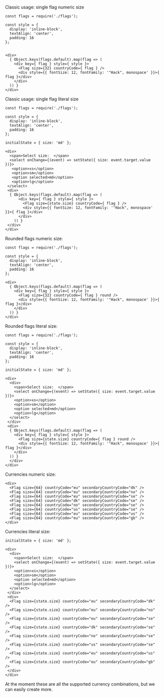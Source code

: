 Classic usage: single flag numeric size

    const flags = require('./flags');

    const style = {
      display: 'inline-block',
      textAlign: 'center',
      padding: 16
    };
  

    <div>
      { Object.keys(flags.default).map(flag => (
        <div key={ flag } style={ style }>
          <Flag size={32} countryCode={ flag } />
          <div style={{ fontSize: 12, fontFamily: '"Hack", monospace' }}>{ flag }</div>
        </div>
      )) }
    </div>

Classic usage: single flag literal size

    const flags = require('./flags');

    const style = {
      display: 'inline-block',
      textAlign: 'center',
      padding: 16
    };

    initialState = { size: 'md' };
  
    <div>
      <span>Select size:  </span>
      <select onChange={(event) => setState({ size: event.target.value })}>
       <option>xs</option>
       <option>sm</option>
       <option selected>md</option>
       <option>lg</option>
     </select>
     <div>
      { Object.keys(flags.default).map(flag => (
          <div key={ flag } style={ style }>
            <Flag size={state.size} countryCode={ flag } />
            <div style={{ fontSize: 12, fontFamily: '"Hack", monospace' }}>{ flag }</div>
          </div>
        )) }
     </div>
    </div>

Rounded flags numeric size:

    const flags = require('./flags');

    const style = {
      display: 'inline-block',
      textAlign: 'center',
      padding: 16
    };

    <div>
      { Object.keys(flags.default).map(flag => (
        <div key={ flag } style={ style }>
          <Flag size={32} countryCode={ flag } round />
          <div style={{ fontSize: 12, fontFamily: '"Hack", monospace' }}>{ flag }</div>
        </div>
      )) }
    </div>

Rounded flags literal size:

    const flags = require('./flags');

    const style = {
      display: 'inline-block',
      textAlign: 'center',
      padding: 16
    };

    initialState = { size: 'md' };

    <div>
      <div>
        <span>Select size:  </span>
        <select onChange={(event) => setState({ size: event.target.value })}>
        <option>xs</option>
        <option>sm</option>
        <option selected>md</option>
        <option>lg</option>
      </select>
     </div>
     <div>
      { Object.keys(flags.default).map(flag => (
        <div key={ flag } style={ style }>
          <Flag size={state.size} countryCode={ flag } round />
          <div style={{ fontSize: 12, fontFamily: '"Hack", monospace' }}>{ flag }</div>
        </div>
      )) }
      </div>
    </div>

Currencies numeric size:

    <div>
      <Flag size={64} countryCode="eu" secondaryCountryCode="dk" />
      <Flag size={64} countryCode="eu" secondaryCountryCode="no" />
      <Flag size={64} countryCode="eu" secondaryCountryCode="se" />
      <Flag size={64} countryCode="dk" secondaryCountryCode="se" />
      <Flag size={64} countryCode="no" secondaryCountryCode="se" />
      <Flag size={64} countryCode="us" secondaryCountryCode="se" />
      <Flag size={64} countryCode="eu" secondaryCountryCode="us" />
      <Flag size={64} countryCode="eu" secondaryCountryCode="gb" />
    </div>

Currencies literal size:

    initialState = { size: 'md' };

    <div>
      <div>
        <span>Select size:  </span>
        <select onChange={(event) => setState({ size: event.target.value })}>
        <option>xs</option>
        <option>sm</option>
        <option selected>md</option>
        <option>lg</option>
      </select>
     </div>
     <div>
      <Flag size={state.size} countryCode="eu" secondaryCountryCode="dk" />
      <Flag size={state.size} countryCode="eu" secondaryCountryCode="no" />
      <Flag size={state.size} countryCode="eu" secondaryCountryCode="se" />
      <Flag size={state.size} countryCode="dk" secondaryCountryCode="se" />
      <Flag size={state.size} countryCode="no" secondaryCountryCode="se" />
      <Flag size={state.size} countryCode="us" secondaryCountryCode="se" />
      <Flag size={state.size} countryCode="eu" secondaryCountryCode="us" />
      <Flag size={state.size} countryCode="eu" secondaryCountryCode="gb" />
     </div>
    </div>

At the moment these are all the supported currency combinations, but we can easily create more.
